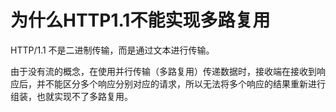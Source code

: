 # 为什么HTTP1.1不能实现多路复用

HTTP/1.1 不是二进制传输，而是通过文本进行传输。

由于没有流的概念，在使用并行传输（多路复用）传递数据时，接收端在接收到响应后，并不能区分多个响应分别对应的请求，所以无法将多个响应的结果重新进行组装，也就实现不了多路复用。